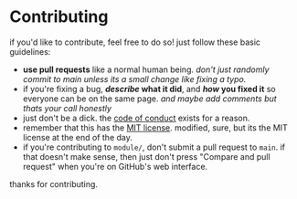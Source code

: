 # Contributing

if you'd like to contribute, feel free to do so! just follow these basic guidelines:

- **use pull requests** like a normal human being. *don't just randomly commit to main unless its a small change like fixing a typo.*
- if you're fixing a bug, **_describe_ what it did**, and **_how_ you fixed it** so everyone can be on the same page. *and maybe add comments but thats your call honestly*
- just don't be a dick. the [code of conduct](https://github.com/sparkhere-sys/wahoo/blob/main/CODE_OF_CONDUCT.md) exists for a reason.
- remember that this has the [MIT license](https://github.com/sparkhere-sys/wahoo/blob/main/LICENSE). modified, sure, but its the MIT license at the end of the day.
- if you're contributing to `module/`, don't submit a pull request to `main`. if that doesn't make sense, then just don't press "Compare and pull request" when you're on GitHub's web interface.

thanks for contributing.
